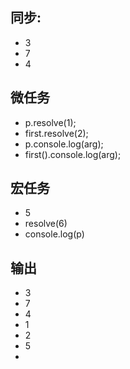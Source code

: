 ## 同步:
- 3
- 7
- 4

## 微任务
- p.resolve(1);
- first.resolve(2);
- p.console.log(arg);
- first().console.log(arg);

## 宏任务
- 5
- resolve(6)
- console.log(p)

## 输出
- 3
- 7
- 4
- 1
- 2
- 5
- 